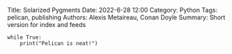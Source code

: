 Title: Solarized Pygments
Date: 2022-6-28 12:00
Category: Python
Tags: pelican, publishing
Authors: Alexis Metaireau, Conan Doyle
Summary: Short version for index and feeds

```
while True:
    print("Pelican is neat!")
```
